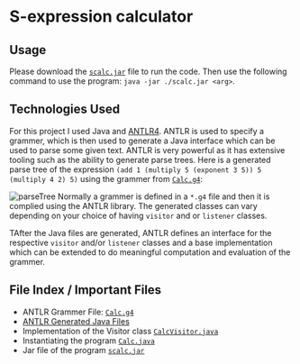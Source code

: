 S-expression calculator
=======================

## Usage
Please download the [`scalc.jar`](https://github.com/vedarthv/scalc/blob/9888e74db8abfcc312ad850ad7182bd535f18922/scalc.jar) file to run the code. 
Then use the following command to use the program: `java -jar ./scalc.jar <arg>`.

## Technologies Used
For this project I used Java and [ANTLR4](https://www.antlr.org/about.html). ANTLR is used to specify a grammer, which is then used to generate a Java interface which can be used to parse some given text. ANTLR is very powerful as it has extensive tooling such as the ability to generate parse trees. Here is a generated parse tree of the expression `(add 1 (multiply 5 (exponent 3 5)) 5 (multiply 4 2) 5)` using the grammer from [`Calc.g4`](https://github.com/vedarthv/scalc/blob/42d3b257b2cc64839a3e63807823886a1369a89e/src/main/java/com/antlr/Calc.g4):

![parseTree](https://user-images.githubusercontent.com/87582836/213109614-8b36f292-c594-4b5b-8182-e558ac38584c.png)
Normally a grammer is defined in a `*.g4` file and then it is complied using the ANTLR library. The generated classes can vary depending on your choice of having `visitor` and or `listener` classes. 

TAfter the Java files are generated, ANTLR defines an interface for the respective `visitor` and/or `listener` classes and a base implementation which can be extended to do meaningful computation and evaluation of the grammer.

## File Index / Important Files
- ANTLR Grammer File: [`Calc.g4`](https://github.com/vedarthv/scalc/blob/42d3b257b2cc64839a3e63807823886a1369a89e/src/main/java/com/antlr/Calc.g4)
- [ANTLR Generated Java Files](https://github.com/vedarthv/scalc/tree/master/src/main/java/com/antlr)
- Implementation of the Visitor class [`CalcVisitor.java`](https://github.com/vedarthv/scalc/blob/42d3b257b2cc64839a3e63807823886a1369a89e/src/main/java/com/calc/CalcVisitor.java)
- Instantiating the program [`Calc.java`](https://github.com/vedarthv/scalc/blob/42d3b257b2cc64839a3e63807823886a1369a89e/src/main/java/com/calc/Calc.java)
- Jar file of the program [`scalc.jar`](https://github.com/vedarthv/scalc/blob/9888e74db8abfcc312ad850ad7182bd535f18922/scalc.jar)

